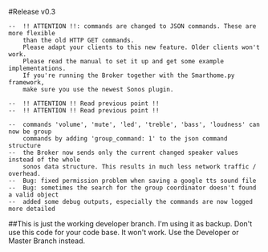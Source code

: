 #Release
v0.3

    --  !! ATTENTION !!: commands are changed to JSON commands. These are more flexible 
        than the old HTTP GET commands.
        Please adapt your clients to this new feature. Older clients won't work. 
        Please read the manual to set it up and get some example implementations.
        If you're running the Broker together with the Smarthome.py framework, 
        make sure you use the newest Sonos plugin. 

    --  !! ATTENTION !! Read previous point !!
    --  !! ATTENTION !! Read previous point !!
     
    --  commands 'volume', 'mute', 'led', 'treble', 'bass', 'loudness' can now be group 
        commands by adding 'group_command: 1' to the json command structure 
    --  the Broker now sends only the current changed speaker values instead of the whole 
        sonos data structure. This results in much less network traffic / overhead.
    --  Bug: fixed permission problem when saving a google tts sound file
    --  Bug: sometimes the search for the group coordinator doesn't found a valid object
    --  added some debug outputs, especially the commands are now logged more detailed
    


##This is just the working developer branch. I'm using it as backup. Don't use this code for your code base. It won't work. Use the Developer or Master Branch instead. 